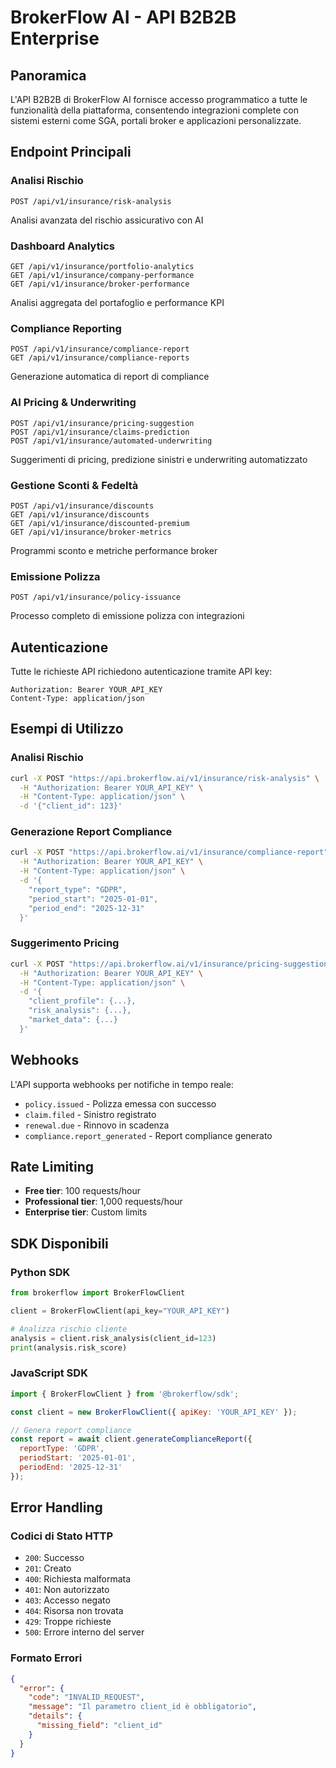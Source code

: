 # BrokerFlow AI - API B2B2B Enterprise

## Panoramica

L'API B2B2B di BrokerFlow AI fornisce accesso programmatico a tutte le funzionalità della piattaforma, consentendo integrazioni complete con sistemi esterni come SGA, portali broker e applicazioni personalizzate.

## Endpoint Principali

### Analisi Rischio
```
POST /api/v1/insurance/risk-analysis
```
Analisi avanzata del rischio assicurativo con AI

### Dashboard Analytics
```
GET /api/v1/insurance/portfolio-analytics
GET /api/v1/insurance/company-performance
GET /api/v1/insurance/broker-performance
```
Analisi aggregata del portafoglio e performance KPI

### Compliance Reporting
```
POST /api/v1/insurance/compliance-report
GET /api/v1/insurance/compliance-reports
```
Generazione automatica di report di compliance

### AI Pricing & Underwriting
```
POST /api/v1/insurance/pricing-suggestion
POST /api/v1/insurance/claims-prediction
POST /api/v1/insurance/automated-underwriting
```
Suggerimenti di pricing, predizione sinistri e underwriting automatizzato

### Gestione Sconti & Fedeltà
```
POST /api/v1/insurance/discounts
GET /api/v1/insurance/discounts
GET /api/v1/insurance/discounted-premium
GET /api/v1/insurance/broker-metrics
```
Programmi sconto e metriche performance broker

### Emissione Polizza
```
POST /api/v1/insurance/policy-issuance
```
Processo completo di emissione polizza con integrazioni

## Autenticazione

Tutte le richieste API richiedono autenticazione tramite API key:

```
Authorization: Bearer YOUR_API_KEY
Content-Type: application/json
```

## Esempi di Utilizzo

### Analisi Rischio
```bash
curl -X POST "https://api.brokerflow.ai/v1/insurance/risk-analysis" \
  -H "Authorization: Bearer YOUR_API_KEY" \
  -H "Content-Type: application/json" \
  -d '{"client_id": 123}'
```

### Generazione Report Compliance
```bash
curl -X POST "https://api.brokerflow.ai/v1/insurance/compliance-report" \
  -H "Authorization: Bearer YOUR_API_KEY" \
  -H "Content-Type: application/json" \
  -d '{
    "report_type": "GDPR",
    "period_start": "2025-01-01",
    "period_end": "2025-12-31"
  }'
```

### Suggerimento Pricing
```bash
curl -X POST "https://api.brokerflow.ai/v1/insurance/pricing-suggestion" \
  -H "Authorization: Bearer YOUR_API_KEY" \
  -H "Content-Type: application/json" \
  -d '{
    "client_profile": {...},
    "risk_analysis": {...},
    "market_data": {...}
  }'
```

## Webhooks

L'API supporta webhooks per notifiche in tempo reale:

- `policy.issued` - Polizza emessa con successo
- `claim.filed` - Sinistro registrato
- `renewal.due` - Rinnovo in scadenza
- `compliance.report_generated` - Report compliance generato

## Rate Limiting

- **Free tier**: 100 requests/hour
- **Professional tier**: 1,000 requests/hour
- **Enterprise tier**: Custom limits

## SDK Disponibili

### Python SDK
```python
from brokerflow import BrokerFlowClient

client = BrokerFlowClient(api_key="YOUR_API_KEY")

# Analizza rischio cliente
analysis = client.risk_analysis(client_id=123)
print(analysis.risk_score)
```

### JavaScript SDK
```javascript
import { BrokerFlowClient } from '@brokerflow/sdk';

const client = new BrokerFlowClient({ apiKey: 'YOUR_API_KEY' });

// Genera report compliance
const report = await client.generateComplianceReport({
  reportType: 'GDPR',
  periodStart: '2025-01-01',
  periodEnd: '2025-12-31'
});
```

## Error Handling

### Codici di Stato HTTP
- `200`: Successo
- `201`: Creato
- `400`: Richiesta malformata
- `401`: Non autorizzato
- `403`: Accesso negato
- `404`: Risorsa non trovata
- `429`: Troppe richieste
- `500`: Errore interno del server

### Formato Errori
```json
{
  "error": {
    "code": "INVALID_REQUEST",
    "message": "Il parametro client_id è obbligatorio",
    "details": {
      "missing_field": "client_id"
    }
  }
}
```